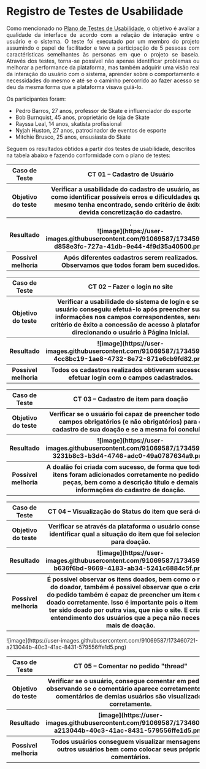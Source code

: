 # Registro de Testes de Usabilidade

<p align="justify">Como mencionado no <a href="10-Plano de Testes de Usabilidade.md">Plano de Testes de Usabilidade</a>, o objetivo é avaliar a qualidade da interface de acordo com a relação de interação entre o usuário e o sistema. O teste foi executado por um membro do projeto assumindo o papel de facilitador e teve a participação de 5 pessoas com caractéristicas semelhantes às personas em que o projeto se baseia. Através dos testes, torna-se possível não apenas identificar problemas ou melhorar a performance da plataforma, mas também adquirir uma visão real da interação do usuário com o sistema, aprender sobre o comportamento e necessidades do mesmo e até se o caminho percorrido ao fazer acesso se deu da mesma forma que a plataforma visava guiá-lo.
  
  Os participantes foram:
  
* Pedro Barros, 27 anos, professor de Skate e influenciador do esporte
* Bob Burnquist, 45 anos, proprietário de loja de Skate 
* Rayssa Leal, 14 anos, skatista profissional
* Nyjah Huston, 27 anos, patrocinador de eventos de esporte
* Mitchie Brusco, 25 anos, ensusiasta do Skate

Seguem os resultados obtidos a partir dos testes de usabilidade, descritos na tabela abaixo e fazendo conformidade com o plano de testes:

<table> 
<tr><th>Caso de Teste </th>
<th> CT 01  – Cadastro de Usuário </th></tr>
<tr><th>Objetivo do teste</th>
  <th>Verificar a usabilidade do cadastro de usuário, assim como identificar possíveis erros e dificuldades que o mesmo tenha encontrado, sendo critério de êxito a devida concretização do cadastro.</th></tr>
<tr><th>Resultado</th>
  <th>.<br>![image](https://user-images.githubusercontent.com/91069587/173459162-d858e3fc-727a-41db-9e44-4f9d35a40500.png)
  </th></tr>
<tr><th>Possível melhoria</th>
  <th>	Após diferentes cadastros serem realizados. Observamos que todos foram bem sucedidos.</th></tr>
  </table>
  
  <table> 
<tr><th>Caso de Teste </th>
<th> CT 02  – Fazer o login no site </th></tr>
<tr><th>Objetivo do teste</th>
  <th>Verificar a usabilidade do sistema de login e se o usuário conseguiu efetuá-lo após preencher suas informações nos campos correspondentes, sendo critério de êxito a concessão de acesso à plataforma, direcionando o usuário à Página Inicial.</th></tr>
<tr><th>Resultado</th>
  <th>![image](https://user-images.githubusercontent.com/91069587/173459306-4cc8bc19-1ae8-4732-8e72-871e6cb9fd82.png)<br>
  </th></tr>
<tr><th>Possível melhoria</th>	
  <th>  Todos os  cadastros realizados obtiveram sucesso ao efetuar login com o campos cadastrados.</th></tr>
  </table>
  
  <table> 
<tr><th>Caso de Teste </th>
<th> CT 03  – Cadastro de item para doação </th></tr>
<tr><th>Objetivo do teste</th>
  <th>Verificar se o usuário foi capaz de preencher todos os campos obrigatórios (e não obrigatórios) para o cadastro de sua doação e se a mesma foi concluída.</th></tr>
<tr><th>Resultado</th>
  <th>![image](https://user-images.githubusercontent.com/91069587/173459599-3231b8c3-b3d4-4746-adc0-49a0787634a9.png)<br>
  </th></tr>
<tr><th>Possível melhoria</th>	
  <th> A doalão foi criada com sucesso, de forma que todos os itens foram adicionados corretamente no pedido de peças, bem como a descrição título e demais informações do cadastro de doação.</th></tr>
  </table>
  
   <table> 
<tr><th>Caso de Teste </th>
<th> CT 04  – Visualização do Status do item que será doado </th></tr>
<tr><th>Objetivo do teste</th>
  <th>Verificar se através da plataforma o usuário conseguiu identificar qual a situação do item que foi selecionado para doação.</th></tr>
<tr><th>Resultado</th>
  <th>![image](https://user-images.githubusercontent.com/91069587/173459846-b636f6bd-9669-4183-ab34-5241c6884c5f.png)<br>
  </th></tr>
<tr><th>Possível melhoria</th>	
  <th>  É possivel observar os itens doados, bem como o nome do doador, também é possivel observar que o criador do pedido também é capaz de preencher um item como doado corretamente. Isso é importante pois o item pode ter sido doado por outra vias, que não o site. E criando entendimento dos usuários que a peça não necessita mais de doação.</th></tr>
  </table>
  
   <table> 
<tr><th>Caso de Teste </th>
<th> CT 05  – Comentar no pedido "thread" </th></tr>
<tr><th>Objetivo do teste</th>
  <th>Verificar se o usuário, consegue comentar em pedidos, observando se o comentário aparece corretamente e se comentários de demias usuários são visualizados corretamente.</th></tr>
<tr><th>Resultado</th>![image](https://user-images.githubusercontent.com/91069587/173460721-a213044b-40c3-41ac-8431-579556ffe1d5.png)
  <th>[image](https://user-images.githubusercontent.com/91069587/173460721-a213044b-40c3-41ac-8431-579556ffe1d5.png)<br>
  </th></tr>
<tr><th>Possível melhoria</th>	
  <th>  Todos usuários conseguem visualizar mensagens de outros usuários bem como colocar seus próprios comentários.</th></tr>
  </table>
